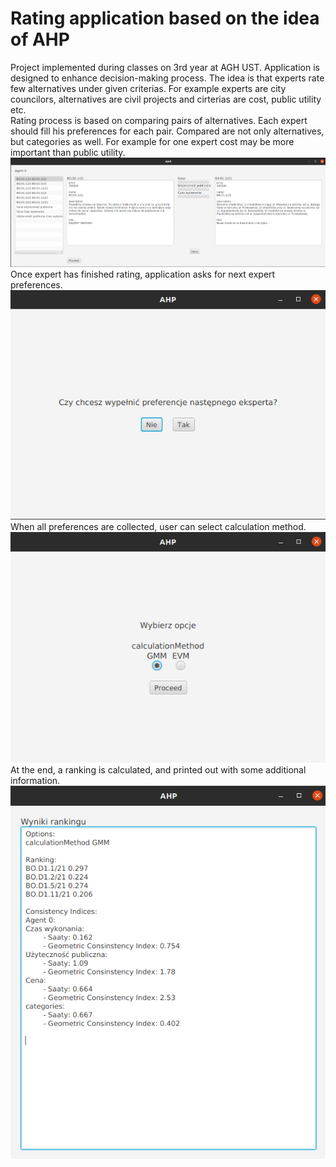 # Rating application based on the idea of AHP
Project implemented during classes on 3rd year at AGH UST. Application is designed to enhance decision-making process. The idea is that experts rate few alternatives under given criterias. For example experts are city councilors, alternatives are civil projects and cirterias are cost, public utility etc.<br>
Rating process is based on comparing pairs of alternatives. Each expert should fill his preferences for each pair. Compared are not only alternatives, but categories as well. For example for one expert cost may be more important than public utility.
![](images/comparison.png)<br>
Once expert has finished rating, application asks for next expert preferences.
![](images/more_experts.png)<br>
When all preferences are collected, user can select calculation method.
![](images/options.png)<br>
At the end, a ranking is calculated, and printed out with some additional information.
![](images/result.png)<br>
